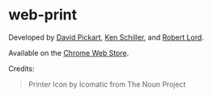 web-print
=========

Developed by [David Pickart](https://github.com/dpikt), [Ken Schiller](https://github.com/Kenadia), and [Robert Lord](https://github.com/lord). 

Available on the [Chrome Web Store](https://chrome.google.com/webstore/detail/just-print/kpkbjbgijemjeodkeocdjknhdcdmkmdf).

Credits:

> Printer Icon by Icomatic from The Noun Project
